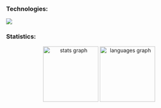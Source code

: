 

###

<h3 align="left">Technologies:</h3>
<p align="left"> 
   <img src="https://skillicons.dev/icons?i=go,c,cpp,py,docker,debian" />
</p>

<h3 align="left">Statistics:</h3>
<div align="center">
   <img src="https://github-readme-stats.vercel.app/api?username=chudik63&hide_title=false&hide_rank=false&show_icons=true&include_all_commits=true&count_private=true&disable_animations=false&theme=tokyonight&locale=en&hide_border=false&order=1" height="150" alt="stats graph"  />
  <img src="https://github-readme-stats.vercel.app/api/top-langs?username=chudik63&locale=en&hide_title=false&layout=compact&card_width=320&theme=tokyonight&hide_border=false&order=2" height="150" alt="languages graph"  />
</div>

###
